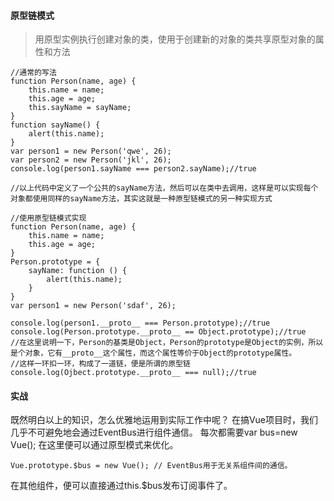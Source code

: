#### 原型链模式

> 用原型实例执行创建对象的类，使用于创建新的对象的类共享原型对象的属性和方法

```
//通常的写法
function Person(name, age) {
    this.name = name;
    this.age = age;
    this.sayName = sayName;
}
function sayName() {
    alert(this.name);
}
var person1 = new Person('qwe', 26);
var person2 = new Person('jkl', 26);
console.log(person1.sayName === person2.sayName);//true 

//以上代码中定义了一个公共的sayName方法，然后可以在类中去调用，这样是可以实现每个对象都使用同样的sayName方法，其实这就是一种原型链模式的另一种实现方式
```

```
//使用原型链模式实现
function Person(name, age) {
    this.name = name;
    this.age = age;
}
Person.prototype = {
    sayName: function () {
        alert(this.name);
    }
}
var person1 = new Person('sdaf', 26);

console.log(person1.__proto__ === Person.prototype);//true
console.log(Person.prototype.__proto__ == Object.prototype);//true   
//在这里说明一下，Person的基类是Object，Person的prototype是Object的实例，所以是个对象，它有__proto__这个属性，而这个属性等价于Object的prototype属性。
//这样一环扣一环，构成了一道链，便是所谓的原型链
console.log(Ojbect.prototype.__proto__ === null);//true
```

#### 实战
既然明白以上的知识，怎么优雅地运用到实际工作中呢？
在搞Vue项目时，我们几乎不可避免地会通过EventBus进行组件通信。
每次都需要var bus=new Vue();
在这里便可以通过原型模式来优化。

```
Vue.prototype.$bus = new Vue(); // EventBus用于无关系组件间的通信。
```
在其他组件，便可以直接通过this.$bus发布订阅事件了。

